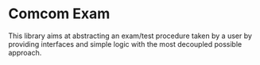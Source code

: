 Comcom Exam
=====

This library aims at abstracting an exam/test procedure taken by a user by providing interfaces and simple logic with the most decoupled possible approach.

